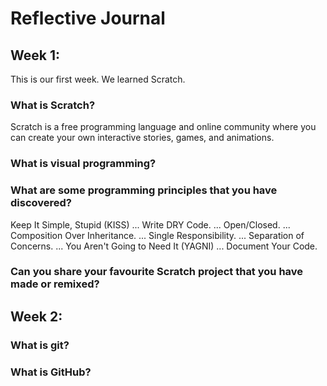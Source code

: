 # Reflective Journal

## Week 1:
This is our first week. We learned Scratch.

### What is Scratch?
Scratch is a free programming language and online community where you can create your own interactive stories, games, and animations.

### What is visual programming?

### What are some programming principles that you have discovered?
Keep It Simple, Stupid (KISS) ...
Write DRY Code. ...
Open/Closed. ...
Composition Over Inheritance. ...
Single Responsibility. ...
Separation of Concerns. ...
You Aren't Going to Need It (YAGNI) ...
Document Your Code.
### Can you share your favourite Scratch project that you have made or remixed?

## Week 2:

### What is git?

### What is GitHub?
